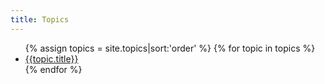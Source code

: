 ```yaml
---
title: Topics
---
```


<ul>
    {% assign topics = site.topics|sort:'order' %}
    {% for topic in topics %}
        <li><a href='{{topic.url}}'>{{topic.title}}</a></li>
    {% endfor %}
</ul>
